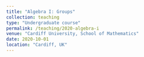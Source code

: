 ```yaml
---
title: "Algebra I: Groups"
collection: teaching
type: "Undergraduate course"
permalink: /teaching/2020-algebra-i
venue: "Cardiff University, School of Mathematics"
date: 2020-10-01
location: "Cardiff, UK"
---
```

